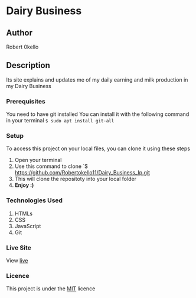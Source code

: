 # Dairy Business
## Author
Robert 0kello
## Description
Its site explains and updates me of my daily earning and milk production 
in my Dairy Business
### Prerequisites
You need to have git installed
You can install it with the following command in your terminal
`$ sudo apt install git-all`
### Setup
To access this project on your local files, you can clone it using these steps
1. Open your terminal
1. Use this command to clone `$ https://github.com/Robertokello11/Dairy_Business_Ip.git
1. This will clone the repositoty into your local folder
1. __Enjoy :)__
### Technologies Used
1. HTMLs
1. CSS
1. JavaScript
1. Git
### Live Site
View [live](https://robertokello11.github.io/Dairy_Business_Ip/)
### Licence
This project is under the  [MIT](LICENSE) licence
